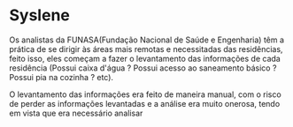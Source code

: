 # Syslene
   
Os analistas da FUNASA(Fundação Nacional de Saúde e Engenharia) têm a prática de se dirigir às áreas mais remotas e necessitadas das residências, feito isso, eles começam a fazer o levantamento das informações de cada residência (Possui caixa d'água ? Possui acesso ao saneamento básico ? Possui pia na cozinha ? etc).

O levantamento das informações era feito de maneira manual, com o risco de perder as informações levantadas e a análise era muito onerosa, tendo em vista que era necessário analisar
